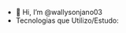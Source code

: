 - 👋 Hi, I’m @wallysonjano03
- Tecnologias que Utilizo/Estudo:



<!---
wallysonjano03/wallysonjano03 is a ✨ special ✨ repository because its `README.md` (this file) appears on your GitHub profile.
You can click the Preview link to take a look at your changes.
--->
